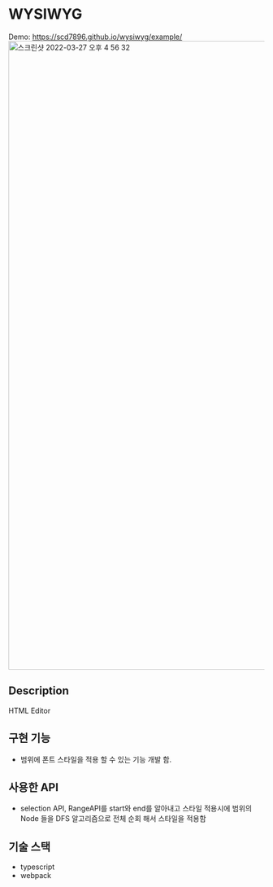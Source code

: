 # WYSIWYG

Demo: https://scd7896.github.io/wysiwyg/example/
<img width="1236" alt="스크린샷 2022-03-27 오후 4 56 32" src="https://user-images.githubusercontent.com/46440142/160272431-afb1110a-f5a0-48ba-b3ee-58f6dba7d2ff.png">

## Description

HTML Editor

## 구현 기능

- 범위에 폰트 스타일을 적용 할 수 있는 기능 개발 함.

## 사용한 API

- selection API, RangeAPI를 start와 end를 알아내고 스타일 적용시에 범위의 Node 들을 DFS 알고리즘으로 전체 순회 해서 스타일을 적용함

## 기술 스택

- typescript
- webpack
